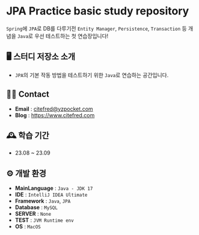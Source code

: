 # JPA Practice basic study repository
`Spring`에 `JPA`로 DB를 다루기전 `Entity Manager`, `Persistence`, `Transaction` 등 개념을 `Java`로 우선 테스트하는 첫 연습장입니다!

## 🖥️ 스터디 저장소 소개
* `JPA`의 기본 작동 방법을 테스트하기 위한 `Java`로 연습하는 공간입니다.

## 👋🏻 Contact
- **Email** : citefred@yzpocket.com
- **Blog** : https://www.citefred.com

## 🕰️ 학습 기간
* 23.08 ~ 23.09

## ⚙️ 개발 환경
- **MainLanguage** : `Java - JDK 17`
- **IDE** : `IntelliJ IDEA Ultimate`
- **Framework** : `Java`, `JPA`
- **Database** : `MySQL`
- **SERVER** : `None`
- **TEST** : `JVM Runtime env`
- **OS** : `MacOS`
